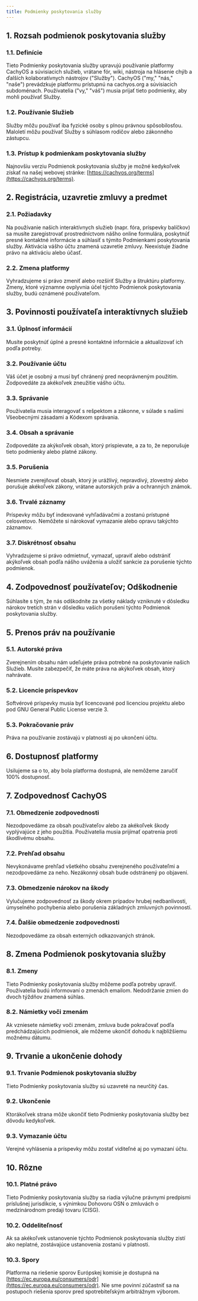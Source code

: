 ```yaml
---
title: Podmienky poskytovania služby
---
```


## 1. Rozsah podmienok poskytovania služby

### 1.1. Definície

Tieto Podmienky poskytovania služby upravujú používanie platformy CachyOS a súvisiacich služieb, vrátane fór, wiki, nástroja na hlásenie chýb a ďalších kolaboratívnych nástrojov ("Služby"). 
CachyOS ("my," "nás," "naše") prevádzkuje platformu prístupnú na cachyos.org a súvisiacich subdoménach. Používatelia ("vy," "váš") musia prijať tieto podmienky, aby mohli používať Služby.

### 1.2. Používanie Služieb

Služby môžu používať iba fyzické osoby s plnou právnou spôsobilosťou. Maloletí môžu používať Služby s súhlasom rodičov alebo zákonného zástupcu.

### 1.3. Prístup k podmienkam poskytovania služby

Najnovšiu verziu Podmienok poskytovania služby je možné kedykoľvek získať na našej webovej stránke: [https://cachyos.org/terms](https://cachyos.org/terms).

## 2. Registrácia, uzavretie zmluvy a predmet

### 2.1. Požiadavky

Na používanie našich interaktívnych služieb (napr. fóra, príspevky balíčkov) sa musíte zaregistrovať prostredníctvom nášho online formulára, poskytnúť presné kontaktné informácie a súhlasiť s týmito Podmienkami poskytovania služby. 
Aktivácia vášho účtu znamená uzavretie zmluvy. Neexistuje žiadne právo na aktiváciu alebo účasť.

### 2.2. Zmena platformy

Vyhradzujeme si právo zmeniť alebo rozšíriť Služby a štruktúru platformy. Zmeny, ktoré významne ovplyvnia účel týchto Podmienok poskytovania služby, budú oznámené používateľom.

## 3. Povinnosti používateľa interaktívnych služieb

### 3.1. Úplnosť informácií

Musíte poskytnúť úplné a presné kontaktné informácie a aktualizovať ich podľa potreby.

### 3.2. Používanie účtu

Váš účet je osobný a musí byť chránený pred neoprávneným použitím. Zodpovedáte za akékoľvek zneužitie vášho účtu.

### 3.3. Správanie

Používatelia musia interagovať s rešpektom a zákonne, v súlade s našimi Všeobecnými zásadami a Kódexom správania.

### 3.4. Obsah a správanie

Zodpovedáte za akýkoľvek obsah, ktorý prispievate, a za to, že neporušuje tieto podmienky alebo platné zákony.

### 3.5. Porušenia

Nesmiete zverejňovať obsah, ktorý je urážlivý, nepravdivý, zlovestný alebo porušuje akékoľvek zákony, vrátane autorských práv a ochranných známok.

### 3.6. Trvalé záznamy

Príspevky môžu byť indexované vyhľadávačmi a zostanú prístupné celosvetovo. Nemôžete si nárokovať vymazanie alebo opravu takýchto záznamov.

### 3.7. Diskrétnosť obsahu

Vyhradzujeme si právo odmietnuť, vymazať, upraviť alebo odstrániť akýkoľvek obsah podľa nášho uváženia a uložiť sankcie za porušenie týchto podmienok.

## 4. Zodpovednosť používateľov; Odškodnenie

Súhlasíte s tým, že nás odškodníte za všetky náklady vzniknuté v dôsledku nárokov tretích strán v dôsledku vašich porušení týchto Podmienok poskytovania služby.

## 5. Prenos práv na používanie

### 5.1. Autorské práva

Zverejnením obsahu nám udeľujete práva potrebné na poskytovanie našich Služieb. Musíte zabezpečiť, že máte práva na akýkoľvek obsah, ktorý nahrávate.

### 5.2. Licencie príspevkov

Softvérové príspevky musia byť licencované pod licenciou projektu alebo pod GNU General Public License verzie 3.

### 5.3. Pokračovanie práv

Práva na používanie zostávajú v platnosti aj po ukončení účtu.

## 6. Dostupnosť platformy

Usilujeme sa o to, aby bola platforma dostupná, ale nemôžeme zaručiť 100% dostupnosť.

## 7. Zodpovednosť CachyOS

### 7.1. Obmedzenie zodpovednosti

Nezodpovedáme za obsah používateľov alebo za akékoľvek škody vyplývajúce z jeho použitia. Používatelia musia prijímať opatrenia proti škodlivému obsahu.

### 7.2. Prehľad obsahu

Nevykonávame prehľad všetkého obsahu zverejneného používateľmi a nezodpovedáme za neho. Nezákonný obsah bude odstránený po objavení.

### 7.3. Obmedzenie nárokov na škody

Vylučujeme zodpovednosť za škody okrem prípadov hrubej nedbanlivosti, úmyselného pochybenia alebo porušenia základných zmluvných povinností.

### 7.4. Ďalšie obmedzenie zodpovednosti

Nezodpovedáme za obsah externých odkazovaných stránok.

## 8. Zmena Podmienok poskytovania služby

### 8.1. Zmeny

Tieto Podmienky poskytovania služby môžeme podľa potreby upraviť. Používatelia budú informovaní o zmenách emailom. Nedodržanie zmien do dvoch týždňov znamená súhlas.

### 8.2. Námietky voči zmenám

Ak vzniesete námietky voči zmenám, zmluva bude pokračovať podľa predchádzajúcich podmienok, ale môžeme ukončiť dohodu k najbližšiemu možnému dátumu.

## 9. Trvanie a ukončenie dohody

### 9.1. Trvanie Podmienok poskytovania služby

Tieto Podmienky poskytovania služby sú uzavreté na neurčitý čas.

### 9.2. Ukončenie

Ktorákoľvek strana môže ukončiť tieto Podmienky poskytovania služby bez dôvodu kedykoľvek.

### 9.3. Vymazanie účtu

Verejné vyhlásenia a príspevky môžu zostať viditeľné aj po vymazaní účtu.

## 10. Rôzne

### 10.1. Platné právo

Tieto Podmienky poskytovania služby sa riadia výlučne právnymi predpismi príslušnej jurisdikcie, s výnimkou Dohovoru OSN o zmluvách o medzinárodnom predaji tovaru (CISG).

### 10.2. Oddeliteľnosť

Ak sa akékoľvek ustanovenie týchto Podmienok poskytovania služby zistí ako neplatné, zostávajúce ustanovenia zostanú v platnosti.

### 10.3. Spory

Platforma na riešenie sporov Európskej komisie je dostupná na [https://ec.europa.eu/consumers/odr](https://ec.europa.eu/consumers/odr). Nie sme povinní zúčastniť sa na postupoch riešenia sporov pred spotrebiteľským arbitrážnym výborom.